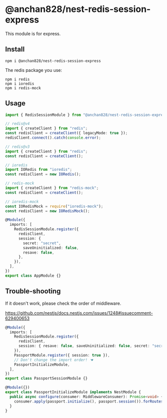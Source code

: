 # @anchan828/nest-redis-session-express

This module is for express.

## Install

```shell
npm i @anchan828/nest-redis-session-express
```

The redis package you use:

```shell
npm i redis
npm i ioredis
npm i redis-mock
```

## Usage

```typescript
import { RedisSessionModule } from "@anchan828/nest-redis-session-express";

// redis@v4
import { createClient } from "redis";
const redisClient = createClient({ legacyMode: true });
redisClient.connect().catch(console.error);

// redis@v3
import { createClient } from "redis";
const redisClient = createClient();

// ioredis
import IORedis from "ioredis";
const redisClient = new IORedis();

// redis-mock
import { createClient } from "redis-mock";
const redisClient = createClient();

// ioredis-mock
const IORedisMock = require("ioredis-mock");
const redisClient = new IORedisMock();

@Module({
  imports: [
    RedisSessionModule.register({
      redisClient,
      session: {
        secret: "secret",
        saveUninitialized: false,
        resave: false,
      },
    }),
  ],
})
export class AppModule {}
```

## Trouble-shooting

If it doesn't work, please check the order of middleware.

https://github.com/nestjs/docs.nestjs.com/issues/1248#issuecomment-629400653

```ts
@Module({
  imports: [
    RedisSessionModule.register({
      redisClient,
      session: { resave: false, saveUninitialized: false, secret: "secret" },
    }),
    PassportModule.register({ session: true }),
    // Don't change the import order! ☚
    PassportInitializeModule,
  ],
})
export class PassportSessionModule {}

@Module({})
export class PassportInitializeModule implements NestModule {
  public async configure(consumer: MiddlewareConsumer): Promise<void> {
    consumer.apply(passport.initialize(), passport.session()).forRoutes({ method: RequestMethod.ALL, path: "*" });
  }
}
```
